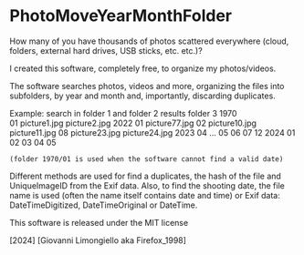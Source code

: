 # PhotoMoveYearMonthFolder

How many of you have thousands of photos scattered everywhere
(cloud, folders, external hard drives, USB sticks, etc. etc.)? 

I created this software, completely free, to organize my photos/videos. 

The software searches photos, videos and more, organizing the files into
subfolders, by year and month and, importantly, discarding duplicates.

Example:
	search in folder 1 and folder 2
	results
	folder 3
		1970  
			01
				picture1.jpg
				picture2.jpg
		2022
			01
				picture77.jpg
			02
				picture10.jpg
				picture11.jpg
			08
				picture23.jpg
				picture24.jpg
		2023
			04
				...
			05
			06
			07
			12
		2024
			01
			02
			03
			04
			05
			
	(folder 1970/01 is used when the software cannot find a valid date)			
			
Different methods are used for find a duplicates, the hash of the file 
and UniqueImageID from the Exif data. 
Also, to find the shooting date, the file name is used (often the name 
itself contains date and time) or Exif data: DateTimeDigitized, DateTimeOriginal or DateTime.

This software is released under the MIT license

[2024] [Giovanni Limongiello aka Firefox_1998]